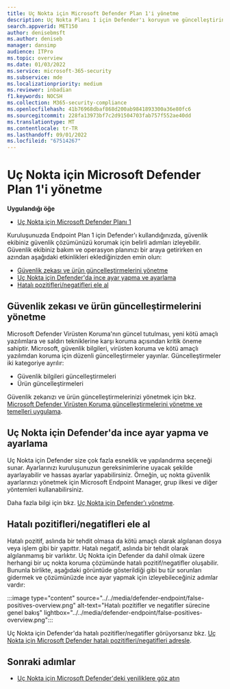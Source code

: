 ```yaml
---
title: Uç Nokta için Microsoft Defender Plan 1'i yönetme
description: Uç Nokta Planı 1 için Defender'ı koruyun ve güncelleştirin. Ayarları yönetin, güncelleştirmeleri alın ve hatalı pozitif sonuçları/negatifleri ele alın.
search.appverid: MET150
author: denisebmsft
ms.author: deniseb
manager: dansimp
audience: ITPro
ms.topic: overview
ms.date: 01/03/2022
ms.service: microsoft-365-security
ms.subservice: mde
ms.localizationpriority: medium
ms.reviewer: inbadian
f1.keywords: NOCSH
ms.collection: M365-security-compliance
ms.openlocfilehash: 41b76968dbaf868d200ab9841893300a36e80fc6
ms.sourcegitcommit: 228fa13973bf7c2d91504703fab757f552ae40dd
ms.translationtype: MT
ms.contentlocale: tr-TR
ms.lasthandoff: 09/01/2022
ms.locfileid: "67514267"
---
```

# <a name="manage-microsoft-defender-for-endpoint-plan-1"></a>Uç Nokta için Microsoft Defender Plan 1'i yönetme

**Uygulandığı öğe**
- [Uç Nokta için Microsoft Defender Planı 1](https://go.microsoft.com/fwlink/p/?linkid=2154037)

Kuruluşunuzda Endpoint Plan 1 için Defender'ı kullandığınızda, güvenlik ekibiniz güvenlik çözümünüzü korumak için belirli adımları izleyebilir. Güvenlik ekibiniz bakım ve operasyon planınızı bir araya getirirken en azından aşağıdaki etkinlikleri eklediğinizden emin olun:

- [Güvenlik zekası ve ürün güncelleştirmelerini yönetme](#manage-security-intelligence-and-product-updates)
- [Uç Nokta için Defender'da ince ayar yapma ve ayarlama](#fine-tune-and-adjust-defender-for-endpoint)
- [Hatalı pozitifleri/negatifleri ele al](#address-false-positivesnegatives)

## <a name="manage-security-intelligence-and-product-updates"></a>Güvenlik zekası ve ürün güncelleştirmelerini yönetme

Microsoft Defender Virüsten Koruma'nın güncel tutulması, yeni kötü amaçlı yazılımlara ve saldırı tekniklerine karşı koruma açısından kritik öneme sahiptir. Microsoft, güvenlik bilgileri, virüsten koruma ve kötü amaçlı yazılımdan koruma için düzenli güncelleştirmeler yayınlar. Güncelleştirmeler iki kategoriye ayrılır: 

- Güvenlik bilgileri güncelleştirmeleri
- Ürün güncelleştirmeleri 

Güvenlik zekanızı ve ürün güncelleştirmelerinizi yönetmek için bkz. [Microsoft Defender Virüsten Koruma güncelleştirmelerini yönetme ve temelleri uygulama](manage-updates-baselines-microsoft-defender-antivirus.md).

## <a name="fine-tune-and-adjust-defender-for-endpoint"></a>Uç Nokta için Defender'da ince ayar yapma ve ayarlama

Uç Nokta için Defender size çok fazla esneklik ve yapılandırma seçeneği sunar. Ayarlarınızı kuruluşunuzun gereksinimlerine uyacak şekilde ayarlayabilir ve hassas ayarlar yapabilirsiniz. Örneğin, uç nokta güvenlik ayarlarınızı yönetmek için Microsoft Endpoint Manager, grup ilkesi ve diğer yöntemleri kullanabilirsiniz. 

Daha fazla bilgi için bkz. [Uç Nokta için Defender'ı yönetme](manage-mde-post-migration.md).

## <a name="address-false-positivesnegatives"></a>Hatalı pozitifleri/negatifleri ele al

Hatalı pozitif, aslında bir tehdit olmasa da kötü amaçlı olarak algılanan dosya veya işlem gibi bir yapıttır. Hatalı negatif, aslında bir tehdit olarak algılanmamış bir varlıktır. Uç Nokta için Defender da dahil olmak üzere herhangi bir uç nokta koruma çözümünde hatalı pozitif/negatifler oluşabilir. Bununla birlikte, aşağıdaki görüntüde gösterildiği gibi bu tür sorunları gidermek ve çözümünüzde ince ayar yapmak için izleyebileceğiniz adımlar vardır:

:::image type="content" source="../../media/defender-endpoint/false-positives-overview.png" alt-text="Hatalı pozitifler ve negatifler sürecine genel bakış" lightbox="../../media/defender-endpoint/false-positives-overview.png":::

Uç Nokta için Defender'da hatalı pozitifler/negatifler görüyorsanız bkz. [Uç Nokta için Microsoft Defender hatalı pozitifleri/negatifleri adresle](defender-endpoint-false-positives-negatives.md).

## <a name="next-steps"></a>Sonraki adımlar

- [Uç Nokta için Microsoft Defender'deki yeniliklere göz atın](whats-new-in-microsoft-defender-endpoint.md)